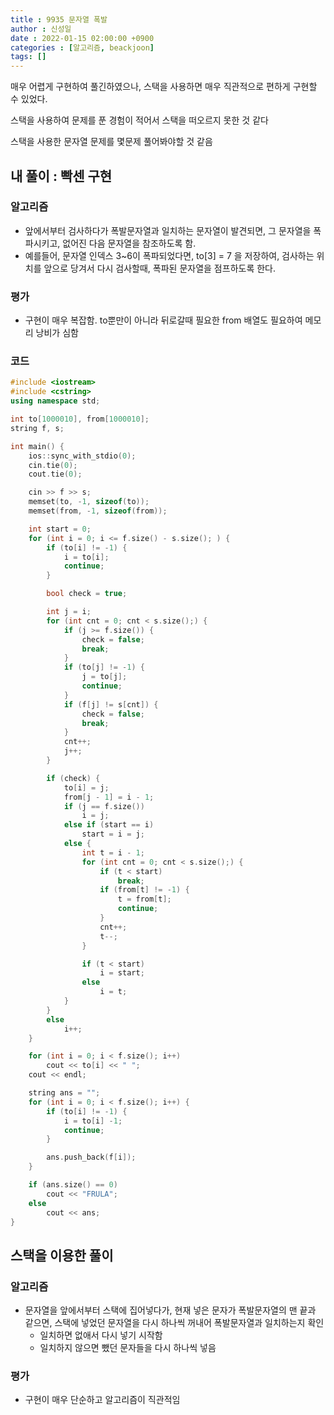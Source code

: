 ```yaml
---
title : 9935 문자열 폭발
author : 신성일
date : 2022-01-15 02:00:00 +0900
categories : [알고리즘, beackjoon]
tags: []
---
```






매우 어렵게 구현하여 풀긴하였으나, 스택을 사용하면 매우 직관적으로 편하게 구현할 수 있었다.

스택을 사용하여 문제를 푼 경험이 적어서 스택을 떠오르지 못한 것 같다

스택을 사용한 문자열 문제를 몇문제 풀어봐야할 것 같음





## 내 풀이 : 빡센 구현

### 알고리즘

- 앞에서부터 검사하다가 폭발문자열과 일치하는 문자열이 발견되면, 그 문자열을 폭파시키고, 없어진 다음 문자열을 참조하도록 함.
- 예를들어, 문자열 인덱스 3~6이 폭파되었다면, to[3] = 7 을 저장하여, 검사하는 위치를 앞으로 당겨서 다시 검사할때, 폭파된 문자열을 점프하도록 한다.



### 평가

- 구현이 매우 복잡함. to뿐만이 아니라 뒤로갈때 필요한 from 배열도 필요하여 메모리 낭비가 심함



### 코드

```c++
#include <iostream>
#include <cstring>
using namespace std;

int to[1000010], from[1000010];
string f, s;

int main() {
	ios::sync_with_stdio(0);
	cin.tie(0);
	cout.tie(0);

	cin >> f >> s;
	memset(to, -1, sizeof(to));
	memset(from, -1, sizeof(from));

	int start = 0;
	for (int i = 0; i <= f.size() - s.size(); ) {
		if (to[i] != -1) {
			i = to[i];
			continue;
		}

		bool check = true;

		int j = i;
		for (int cnt = 0; cnt < s.size();) {
			if (j >= f.size()) {
				check = false;
				break;
			}
			if (to[j] != -1) {
				j = to[j];
				continue;
			}
			if (f[j] != s[cnt]) {
				check = false;
				break;
			}
			cnt++;
			j++;
		}

		if (check) {
			to[i] = j;
			from[j - 1] = i - 1;
			if (j == f.size()) 
				i = j;
			else if (start == i) 
				start = i = j;
			else {
				int t = i - 1;
				for (int cnt = 0; cnt < s.size();) {
					if (t < start)
						break;
					if (from[t] != -1) {
						t = from[t];
						continue;
					}
					cnt++;
					t--;
				}

				if (t < start)
					i = start;
				else 
					i = t;
			}
		}
		else
			i++;
	}

	for (int i = 0; i < f.size(); i++)
		cout << to[i] << " ";
	cout << endl;

	string ans = "";
	for (int i = 0; i < f.size(); i++) {
		if (to[i] != -1) {
			i = to[i] -1;
			continue;
		}

		ans.push_back(f[i]);
	}

	if (ans.size() == 0)
		cout << "FRULA";
	else
		cout << ans;
}
```



## 스택을 이용한 풀이

### 알고리즘

- 문자열을 앞에서부터 스택에 집어넣다가, 현재 넣은 문자가 폭발문자열의 맨 끝과 같으면, 스택에 넣었던 문자열을 다시 하나씩 꺼내어 폭발문자열과 일치하는지 확인
  - 일치하면 없애서 다시 넣기 시작함
  - 일치하지 않으면 뺐던 문자들을 다시 하나씩 넣음

### 평가

- 구현이 매우 단순하고 알고리즘이 직관적임



